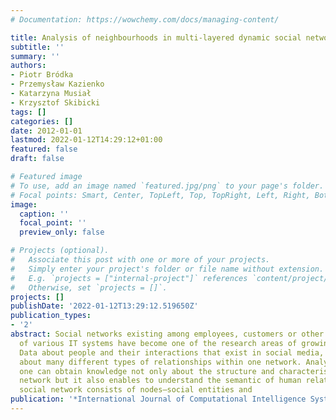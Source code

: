 ```yaml
---
# Documentation: https://wowchemy.com/docs/managing-content/

title: Analysis of neighbourhoods in multi-layered dynamic social networks
subtitle: ''
summary: ''
authors:
- Piotr Bródka
- Przemysław Kazienko
- Katarzyna Musiał
- Krzysztof Skibicki
tags: []
categories: []
date: 2012-01-01
lastmod: 2022-01-12T14:29:12+01:00
featured: false
draft: false

# Featured image
# To use, add an image named `featured.jpg/png` to your page's folder.
# Focal points: Smart, Center, TopLeft, Top, TopRight, Left, Right, BottomLeft, Bottom, BottomRight.
image:
  caption: ''
  focal_point: ''
  preview_only: false

# Projects (optional).
#   Associate this post with one or more of your projects.
#   Simply enter your project's folder or file name without extension.
#   E.g. `projects = ["internal-project"]` references `content/project/deep-learning/index.md`.
#   Otherwise, set `projects = []`.
projects: []
publishDate: '2022-01-12T13:29:12.519650Z'
publication_types:
- '2'
abstract: Social networks existing among employees, customers or other types of users
  of various IT systems have become one of the research areas of growing importance.
  Data about people and their interactions that exist in social media, provides information
  about many different types of relationships within one network. Analysing this data
  one can obtain knowledge not only about the structure and characteristics of the
  network but it also enables to understand the semantic of human relations. Each
  social network consists of nodes–social entities and
publication: '*International Journal of Computational Intelligence Systems*'
---
```

